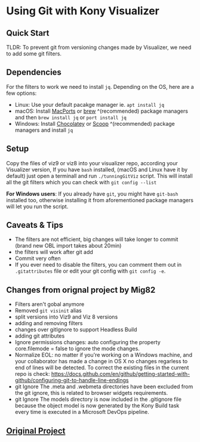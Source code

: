 # Using Git with Kony Visualizer

## Quick Start

TLDR: To prevent git from versioning changes made by Visualizer, we need to add some git filters.

## Dependencies

For the filters to work we need to install `jq`. Depending on the OS, here are a few options:

* Linux: Use your default pacakge manager ie. `apt install jq`
* macOS: Install [MacPorts](https://www.macports.org) or [brew](https://brew.sh) ^(recommended) package managers and then `brew install jq` or `port install jq`
* Windows: Install [Chocolatey](https://chocolatey.org) or [Scoop](https://scoop.sh) ^(recommended) package managers and install `jq`

## Setup
Copy the files of viz9 or viz8 into your visualizer repo, according your Visualizer version, If you have `bash` installed, (macOS and Linux have it by default) just open a terminall and run `./tunningGitViz` script.
This will install all the git filters which you can check with `git config --list`

**For Windows users**: If you already have `git`, you might have `git-bash` installed too, otherwise installing it from aforementioned package managers will let you run the script.

## Caveats & Tips

* The filters are not efficient, big changes will take longer to commit (brand new OBL import takes about 20min)
* the filters will work after git add 
* Commit very often
* If you ever need to disable the filters, you can comment them out in `.gitattributes` file or edit your git config with `git config -e`.

## Changes from orignal project by Mig82

* Filters aren't gobal anymore
* Removed `git visinit` alias 
* split versions into Viz9 and Viz 8 versions
* adding and removing filters 
* changes over gitIgnore to support Headless Build
* adding git attributes
* Ignore permissions changes: auto configuring the property core.filemode = false to ignore the mode changes.
* Normalize EOL: no matter if you're working on a Windows machine, and your collaborator has made a change in OS X no changes regarless to end of lines will be detected. To correct the existing files in the current repo is check: https://docs.github.com/en/github/getting-started-with-github/configuring-git-to-handle-line-endings
* git Ignore The .meta and .webmeta directories have been excluded from the git ignore, this is related to browser widgets requirements.
* git Ignore The models directory is now included in the .gitignore file because the object model is now generated by the Kony Build task every time is executed in a Microsoft DevOps pipeline.
## [Original Project](https://github.com/mig82/visualizer-and-git)